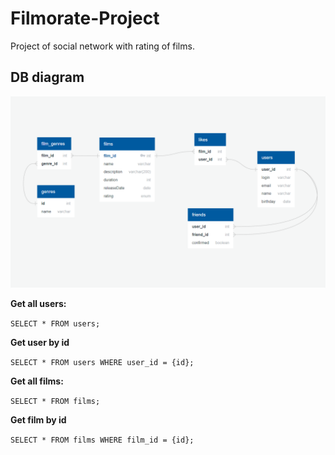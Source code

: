 # Filmorate-Project

Project of social network with rating of films.




## DB diagram

![This is an image](https://github.com/Ivan-Mol/java-filmorate/blob/main/filmorate-database.png?raw=true)



**Get all users:**  

```SELECT * FROM users;```  


**Get user by id** 

```SELECT * FROM users WHERE user_id = {id};``` 


**Get all films:**  

```SELECT * FROM films;```

**Get film by id**

```SELECT * FROM films WHERE film_id = {id};``` 
